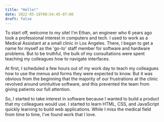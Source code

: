 ```yaml
---
title: "Hello!"
date: 2022-05-18T08:54:45-07:00
draft: false
---
```

To start off, welcome to my site! I'm Ethan, an engineer who 6 years ago took a professional interest in computers and tech. I used to work as a Medical Assistant at a small clinic in Los Angeles. There, I began to get a name for myself as the 'go-to' staff member for software and hardware problems. But to be truthful, the bulk of my consultations were spent teaching my colleagues how to navigate interfaces.

At first, I scheduled a few hours out of my work day to teach my colleagues how to use the menus and forms they were expected to know. But it was obvious from the beginning that the majority of our frustrations at the clinic revolved around unintuitive software, and this prevented the team from giving patients our full attention.

So, I started to take interest in software because I wanted to build a product that my colleagues would use. I started to learn HTML, CSS, and JavaScript quickly learning to build web applications. While I miss the medical field from time to time, I've found work that I love. 